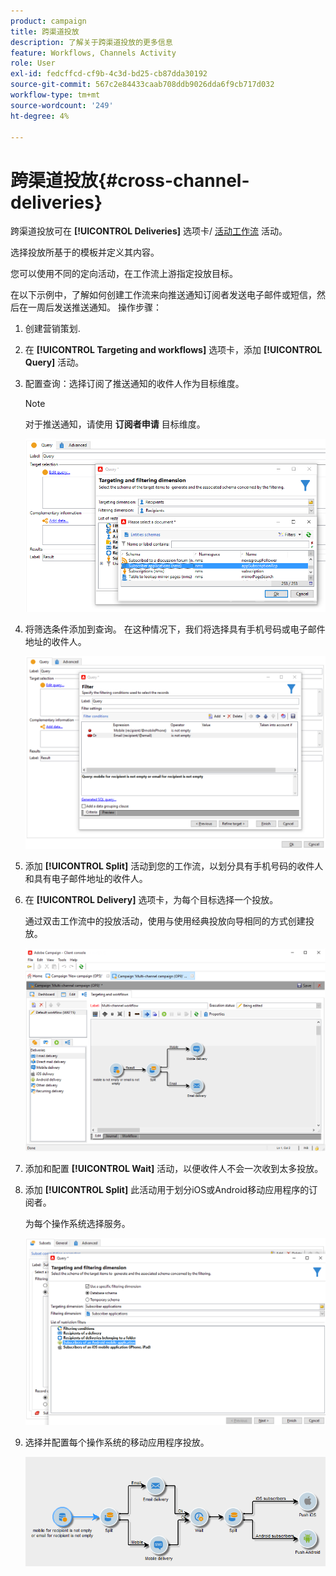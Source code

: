 ```yaml
---
product: campaign
title: 跨渠道投放
description: 了解关于跨渠道投放的更多信息
feature: Workflows, Channels Activity
role: User
exl-id: fedcffcd-cf9b-4c3d-bd25-cb87dda30192
source-git-commit: 567c2e84433caab708ddb9026dda6f9cb717d032
workflow-type: tm+mt
source-wordcount: '249'
ht-degree: 4%

---
```


# 跨渠道投放{#cross-channel-deliveries}

跨渠道投放可在 **[!UICONTROL Deliveries]** 选项卡/ [活动工作流](campaign-workflows.md) 活动。

选择投放所基于的模板并定义其内容。

您可以使用不同的定向活动，在工作流上游指定投放目标。

在以下示例中，了解如何创建工作流来向推送通知订阅者发送电子邮件或短信，然后在一周后发送推送通知。 操作步骤：

1. 创建营销策划.
1. 在 **[!UICONTROL Targeting and workflows]** 选项卡，添加 **[!UICONTROL Query]** 活动。
1. 配置查询：选择订阅了推送通知的收件人作为目标维度。

   >[!NOTE]
   >
   >对于推送通知，请使用 **订阅者申请** 目标维度。

   ![](assets/cross_channel_delivery_1.png)

1. 将筛选条件添加到查询。 在这种情况下，我们将选择具有手机号码或电子邮件地址的收件人。

   ![](assets/cross_channel_delivery_2.png)

1. 添加 **[!UICONTROL Split]** 活动到您的工作流，以划分具有手机号码的收件人和具有电子邮件地址的收件人。
1. 在 **[!UICONTROL Delivery]** 选项卡，为每个目标选择一个投放。

   通过双击工作流中的投放活动，使用与使用经典投放向导相同的方式创建投放。

   ![](assets/cross_channel_delivery_3.png)

1. 添加和配置 **[!UICONTROL Wait]** 活动，以便收件人不会一次收到太多投放。
1. 添加 **[!UICONTROL Split]** 此活动用于划分iOS或Android移动应用程序的订阅者。

   为每个操作系统选择服务。

   ![](assets/cross_channel_delivery_4.png)

1. 选择并配置每个操作系统的移动应用程序投放。

   ![](assets/cross_channel_delivery_5.png)
